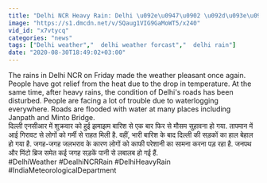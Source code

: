 ```yaml
---
title: "Delhi NCR Heavy Rain: Delhi \u092e\u0947\u0902 \u092d\u093e\u0930\u0940 \u092c\u093e\u0930\u093f\u0936, \u0917\u094d\u0930\u0947\u091f\u0930 \u0915\u0948\u0932\u093e\u0936 \u092e\u0947\u0902 \u0917\u0941\u0930\u0941\u0917\u094d\u0930\u093e\u092e \u091c\u0948\u0938\u093e \u0939\u093e\u0932 \u0935\u0928\u0907\u0902\u0921\u093f\u092f\u093e \u0939\u093f\u0902\u0926\u0940"
image: "https://s1.dmcdn.net/v/SQaug1VIG9GaMoWT5/x240"
vid_id: "x7vtycq"
categories: "news"
tags: ["Delhi weather","  delhi weather forcast","  delhi rain"]
date: "2020-08-30T18:49:02+03:00"
---
```

The rains in Delhi NCR on Friday made the weather pleasant once again. People have got relief from the heat due to the drop in temperature. At the same time, after heavy rains, the condition of Delhi's roads has been disturbed. People are facing a lot of trouble due to waterlogging everywhere. Roads are flooded with water at many places including Janpath and Minto Bridge.  <br>दिल्ली एनसीआर में शुक्रवार को हुई झमाझम बारिश से एक बार फिर से मौसम सुहावना हो गया. तापमान में आई गिरावट से लोगों को गर्मी से राहत मिली है.  वहीं, भारी बारिश के बाद दिल्ली की सड़कों का हाल बेहाल हो गया है. जगह-जगह जलभराव के कारण लोगों को काफी परेशानी का सामना करना पड़ रहा है. जनपथ और मिंटो ब्रिज समेत कई जगह सड़कें पानी से लबालब हो गई हैं.  <br>#DelhiWeather #DealhiNCRRain #DelhiHeavyRain #IndiaMeteorologicalDepartment
